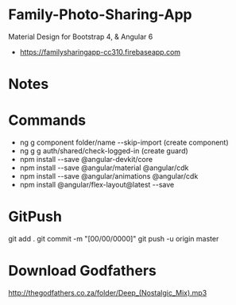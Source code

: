 # Family-Photo-Sharing-App
Material Design for Bootstrap 4, &amp; Angular 6


+ https://familysharingapp-cc310.firebaseapp.com

# Notes
# Commands

+ ng g component folder/name --skip-import (create component)
+ ng g g auth/shared/check-logged-in (create guard)
+ npm install --save @angular-devkit/core
+ npm install --save @angular/material @angular/cdk
+ npm install --save @angular/animations @angular/cdk
+ npm install @angular/flex-layout@latest --save

# GitPush

git add .
git commit -m "[00/00/0000]"
git push -u origin master

# Download Godfathers
http://thegodfathers.co.za/folder/Deep_(Nostalgic_Mix).mp3
